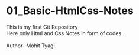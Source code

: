 # 01_Basic-HtmlCss-Notes
This is my first Git Repository
<br>
Here only Html and Css Notes in form of codes .
<br>
<br>
Author- Mohit Tyagi 
